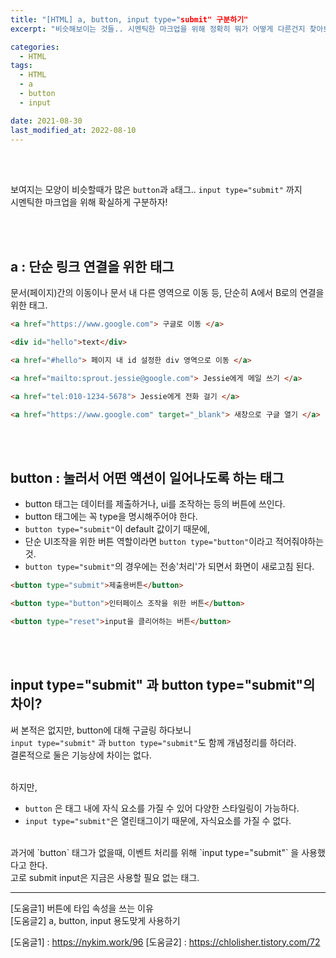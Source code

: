 ```yaml
---
title: "[HTML] a, button, input type="submit" 구분하기"
excerpt: "비슷해보이는 것들.. 시멘틱한 마크업을 위해 정확히 뭐가 어떻게 다른건지 찾아보았다"

categories:
  - HTML
tags:
  - HTML
  - a
  - button
  - input

date: 2021-08-30
last_modified_at: 2022-08-10
---
```


<br>
<br>

보여지는 모양이 비슷할때가 많은 `button`과 `a`태그.. `input type="submit"` 까지 <br>
시멘틱한 마크업을 위해 확실하게 구분하자!

<br>
<br>

## a : 단순 링크 연결을 위한 태그

문서(페이지)간의 이동이나 문서 내 다른 영역으로 이동 등, 단순히 A에서 B로의 연결을 위한 태그.

```html
<a href="https://www.google.com"> 구글로 이동 </a>

<div id="hello">text</div>

<a href="#hello"> 페이지 내 id 설정한 div 영역으로 이동 </a>

<a href="mailto:sprout.jessie@google.com"> Jessie에게 메일 쓰기 </a>

<a href="tel:010-1234-5678"> Jessie에게 전화 걸기 </a>

<a href="https://www.google.com" target="_blank"> 새창으로 구글 열기 </a>
```

<br>
<br>

## button : 눌러서 어떤 액션이 일어나도록 하는 태그

- button 태그는 데이터를 제출하거나, ui를 조작하는 등의 버튼에 쓰인다.
- button 태그에는 꼭 type을 명시해주어야 한다.
- `button type="submit"`이 default 값이기 때문에,
- 단순 UI조작을 위한 버튼 역할이라면 `button type="button"`이라고 적어줘야하는 것.
- `button type="submit"`의 경우에는 전송'처리'가 되면서 화면이 새로고침 된다.

```html
<button type="submit">제출용버튼</button>

<button type="button">인터페이스 조작을 위한 버튼</button>

<button type="reset">input을 클리어하는 버튼</button>
```

<br>
<br>

## input type="submit" 과 button type="submit"의 차이?

써 본적은 없지만, button에 대해 구글링 하다보니<br>
`input type="submit"` 과 `button type="submit"`도 함께 개념정리를 하더라.<br>
결론적으로 둘은 기능상에 차이는 없다.

<br>
하지만,

- `button` 은 태그 내에 자식 요소를 가질 수 있어 다양한 스타일링이 가능하다.
- `input type="submit"`은 열린태그이기 때문에, 자식요소를 가질 수 없다.

<br>
과거에 `button` 태그가 없을때, 이벤트 처리를 위해 `input type="submit"` 을 사용했다고 한다.<br>
고로 submit input은 지금은 사용할 필요 없는 태그.

<hr/>

[도움글1] 버튼에 타입 속성을 쓰는 이유 <br>
[도움글2] a, button, input 용도맞게 사용하기

[도움글1] : https://nykim.work/96
[도움글2] : https://chlolisher.tistory.com/72
